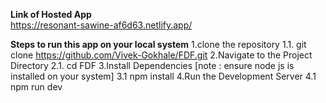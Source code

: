 **Link of Hosted App**  
https://resonant-sawine-af6d63.netlify.app/

**Steps to run this app on your local system** 
1.clone the repository
  1.1. git clone https://github.com/Vivek-Gokhale/FDF.git
2.Navigate to the Project Directory
  2.1. cd FDF
3.Install Dependencies [note : ensure node js is installed on your system]
  3.1 npm install
4.Run the Development Server
  4.1 npm run dev

